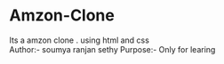 # Amzon-Clone
Its a amzon clone . using html and css
</br>
Author:- soumya ranjan sethy
Purpose:- Only for learing